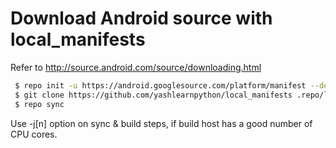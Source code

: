 # Download Android source with local_manifests
 Refer to http://source.android.com/source/downloading.html
``` bash
 $ repo init -u https://android.googlesource.com/platform/manifest --depth=1 -b android-14.0.0_r37
 $ git clone https://github.com/yashlearnpython/local_manifests .repo/local_manifests -b wave
 $ repo sync
```
Use -j[n] option on sync & build steps, if build host has a good number of CPU cores.

